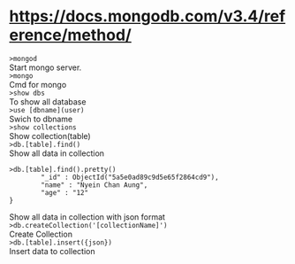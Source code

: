 # https://docs.mongodb.com/v3.4/reference/method/
```>mongod```<br/>
Start mongo server.<br/>
```>mongo```<br/>
Cmd for mongo<br/>
```>show dbs```<br/>
To show all database<br/>
```>use [dbname](user)```<br/>
Swich to dbname<br/>
```>show collections```<br/>
Show collection(table)<br/>
```>db.[table].find()```<br/>
Show all data in collection<br/>
```
>db.[table].find().pretty()
        "_id" : ObjectId("5a5e0ad89c9d5e65f2864cd9"),
        "name" : "Nyein Chan Aung",
        "age" : "12"
}
```   
Show all data in collection with json format<br/>
```>db.createCollection('[collectionName]')```<br/>
Create Collection<br/>
```>db.[table].insert({json})```   
Insert data to collection   





